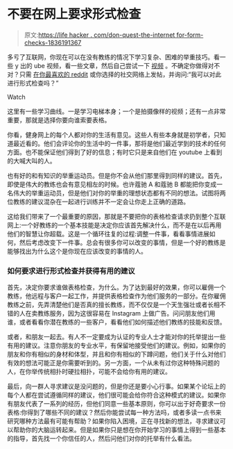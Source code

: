 # 不要在网上要求形式检查

> 原文:[https://life hacker . com/don-quest-the-internet for-form-checks-1836191367](https://lifehacker.com/dont-ask-the-internet-for-form-checks-1836191367)

多亏了互联网，你现在可以在没有教练的情况下学习复杂、困难的举重技巧。看一些 y 出的 ube 视频，看一些文章，然后自己尝试一下 [视频](https://lifehacker.com/how-and-why-to-video-your-lifts-1835387315) 。不确定你做得对不对？只需 [在你最喜欢的 reddit](https://www.reddit.com/r/Fitness/wiki/posting_guidelines#wiki_how_to_post_a_form_check) 或你选择的社交网络上发帖，并询问:“我可以对此进行形式检查吗？”

Watch

这里有一些学习曲线。一是学习电梯本身；一个是拍摄像样的视频；还有一点非常重要，那就是选择你要向谁索要表格。

你看，健身网上的每个人都对你的生活有意见。这些人有些本身就是初学者，只知道最近看的。他们会评论你的生活中的一件事，那将是他们最近学到的技术的任何方面。也不能保证他们得到了好的信息；有时它只是来自他们在 youtube 上看到的大喊大叫的人。

也有好的和有知识的举重运动员。但是你不会从他们那里得到同样的建议。首先，即使是伟大的教练也会有意见相左的时候。也许蔻驰 A 和蔻驰 B 都能把你变成一名伟大的举重运动员，但是他们对你的举重的理想状态都有不同的想法。试图将两位教练的建议混杂在一起进行训练并不一定会让你走上正确的道路。

这给我们带来了一个最重要的原因，那就是不要把你的表格检查请求扔到整个互联网上:一个好教练的一个基本技能是决定你应该首先解决什么，而不是在以后再用他们的智慧让你超载。这是一个循环往复的过程:调整一件事，看看事情进展如何，然后考虑改变下一件事。总会有很多你可以改变的事情，但是一个好的教练是能够找出为什么这个是你现在应该改变的事情的人。

### 如何要求进行形式检查并获得有用的建议

首先，决定你要求谁做表格检查，为什么。为了达到最好的效果，你可以雇佣一个教练，他远程与客户一起工作，并提供表格检查作为他们服务的一部分。在你雇佣教练之前，先弄清楚他们是否真的擅长教练，而不仅仅是一个天生强壮或者长相不错的人在卖教练服务，因为这很容易在 Instagram 上做广告。问问朋友他们用谁，或者看看你潜在教练的一些客户，看看他们如何描述他们教练的技能和反馈。

或者，和朋友一起去。有人不一定要成为认证的专业人士才能对你的托举提出一些有用的建议。注意你朋友的专业水平，有保留地接受他们的建议。例如，如果你的朋友和你有相似的身材和体型，并且和你有相似的下蹲问题，他们关于什么对他们有效的想法可能正是你需要听到的。另一方面，一个从未有过你这种特殊问题的人，在你举传统相扑时硬拉相扑，可能不会给你有用的建议。

最后，向一群人寻求建议是没问题的，但是你还是要小心行事。如果某个论坛上的每个人都在尝试遵循同样的建议，他们很可能会给你符合这种模式的建议。如果你有朋友代表了一系列的经历，但他们同意一些基本原则，你可以出于好奇要求一份表格:你得到了哪些不同的建议？然后你能尝试每一种方法吗，或者多读一点书来研究哪种方法最有可能有帮助？如果你陷入困境，正在寻找新的想法，寻求建议可以帮助你的大脑运转起来。但是如果你只是想在你开始学习的事情上得到一些基本的指导，首先找一个你信任的人，然后问他们对你的托举有什么看法。